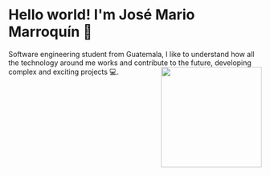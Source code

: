 <h1 align="left">Hello world! I'm José Mario Marroquín 👾</h1>
Software engineering student from Guatemala,
I like to understand how all the technology around me works 
and contribute to the future, developing complex and exciting projects 💻. <img align="right" src="https://media.giphy.com/media/AO5qaphTxRnyw/giphy.gif" width="200" />

<!--
**JoseMarold/JoseMarold** is a ✨ _special_ ✨ repository because its `README.md` (this file) appears on your GitHub profile.

Here are some ideas to get you started:

- 🔭 I’m currently working on ...
- 🌱 I’m currently learning ...
- 👯 I’m looking to collaborate on ...
- 🤔 I’m looking for help with ...
- 💬 Ask me about ...
- 📫 How to reach me: ...
- 😄 Pronouns: ...
- ⚡ Fun fact: ...
-->
